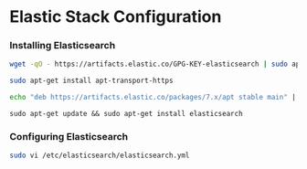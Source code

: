 # Elastic Stack Configuration

### Installing Elasticsearch

```bash
wget -qO - https://artifacts.elastic.co/GPG-KEY-elasticsearch | sudo apt-key add -
```

```bash
sudo apt-get install apt-transport-https
```

```bash
echo "deb https://artifacts.elastic.co/packages/7.x/apt stable main" | sudo tee -a /etc/apt/sources.list.d/elastic-7.x.list
```

```
sudo apt-get update && sudo apt-get install elasticsearch
```

### Configuring Elasticsearch

```bash
sudo vi /etc/elasticsearch/elasticsearch.yml
```

